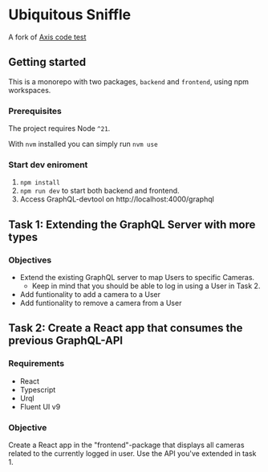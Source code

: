 # Ubiquitous Sniffle

A fork of [Axis code test](https://github.com/liljaTobias/axis-code-test)

## Getting started

This is a monorepo with two packages, `backend` and `frontend`, using npm workspaces.

### Prerequisites

The project requires Node `^21`.

With `nvm` installed you can simply run `nvm use`

### Start dev eniroment

1. `npm install`
2. `npm run dev` to start both backend and frontend.
3. Access GraphQL-devtool on http://localhost:4000/graphql

## Task 1: Extending the GraphQL Server with more types

### Objectives

- Extend the existing GraphQL server to map Users to specific Cameras.
  - Keep in mind that you should be able to log in using a User in Task 2.
- Add funtionality to add a camera to a User
- Add funtionality to remove a camera from a User

## Task 2: Create a React app that consumes the previous GraphQL-API

### Requirements

- React
- Typescript
- Urql
- Fluent UI v9

### Objective

Create a React app in the "frontend"-package that displays all cameras related to the currently logged in user. Use the API you've extended in task 1.
